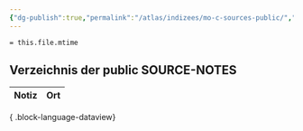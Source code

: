 ```yaml
---
{"dg-publish":true,"permalink":"/atlas/indizees/mo-c-sources-public/","tags":["class/index"],"noteIcon":""}
---
```


 `= this.file.mtime`
 
## Verzeichnis der public SOURCE-NOTES 

| Notiz | Ort |
| ----- | --- |

{ .block-language-dataview}






